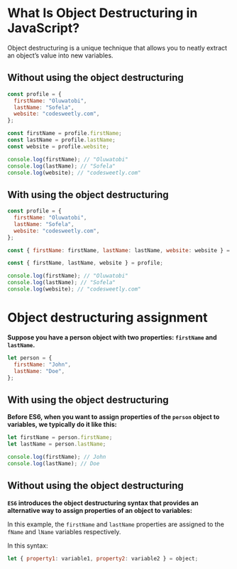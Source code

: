 # What Is Object Destructuring in JavaScript?

Object destructuring is a unique technique that allows you to neatly extract an object’s value into new variables.

## Without using the object destructuring

```js
const profile = {
  firstName: "Oluwatobi",
  lastName: "Sofela",
  website: "codesweetly.com",
};

const firstName = profile.firstName;
const lastName = profile.lastName;
const website = profile.website;

console.log(firstName); // "Oluwatobi"
console.log(lastName); // "Sofela"
console.log(website); // "codesweetly.com"
```

## With using the object destructuring

```js
const profile = {
  firstName: "Oluwatobi",
  lastName: "Sofela",
  website: "codesweetly.com",
};

const { firstName: firstName, lastName: lastName, website: website } = profile;

const { firstName, lastName, website } = profile;

console.log(firstName); // "Oluwatobi"
console.log(lastName); // "Sofela"
console.log(website); // "codesweetly.com"
```

# Object destructuring assignment

**Suppose you have a person object with two properties: `firstName` and `lastName`.**

```js
let person = {
  firstName: "John",
  lastName: "Doe",
};
```

## With using the object destructuring

**Before **ES6**, when you want to assign properties of the `person` object to variables, we typically do it like this:**

```js
let firstName = person.firstName;
let lastName = person.lastName;

console.log(firstName); // John
console.log(lastName); // Doe
```

## Without using the object destructuring

**`ES6` introduces the object destructuring syntax that provides an alternative way to assign properties of an object to variables:**

In this example, the `firstName` and `lastName` properties are assigned to the `fName` and `lName` variables respectively.

In this syntax:

```js
let { property1: variable1, property2: variable2 } = object;
```
